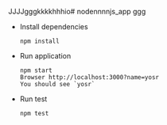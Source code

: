 JJJJgggkkkkhhhio# nodennnnjs_app
ggg
* Install dependencies
  
      npm install
    
* Run application

      npm start
      Browser http://localhost:3000?name=yosr
      You should see `yosr`
    
* Run test
  
      npm test

